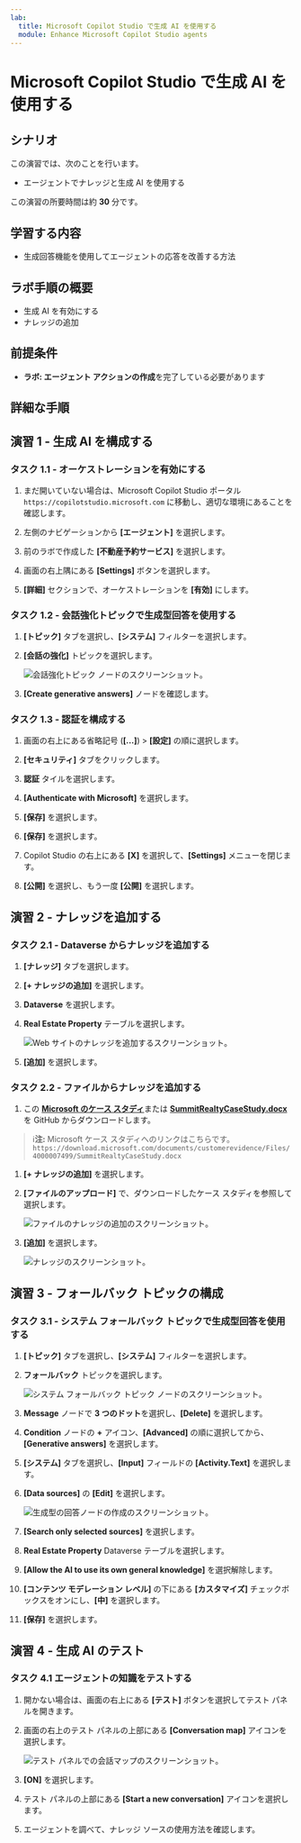 ```yaml
---
lab:
  title: Microsoft Copilot Studio で生成 AI を使用する
  module: Enhance Microsoft Copilot Studio agents
---
```


# Microsoft Copilot Studio で生成 AI を使用する

## シナリオ

この演習では、次のことを行います。

- エージェントでナレッジと生成 AI を使用する

この演習の所要時間は約 **30** 分です。

## 学習する内容

- 生成回答機能を使用してエージェントの応答を改善する方法

## ラボ手順の概要

- 生成 AI を有効にする
- ナレッジの追加
  
## 前提条件

- **ラボ: エージェント アクションの作成**を完了している必要があります

## 詳細な手順

## 演習 1 - 生成 AI を構成する

### タスク 1.1 - オーケストレーションを有効にする

1. まだ開いていない場合は、Microsoft Copilot Studio ポータル `https://copilotstudio.microsoft.com` に移動し、適切な環境にあることを確認します。

1. 左側のナビゲーションから **[エージェント]** を選択します。

1. 前のラボで作成した **[不動産予約サービス]** を選択します。

1. 画面の右上隅にある **[Settings]** ボタンを選択します。

1. **[詳細]** セクションで、オーケストレーションを **[有効]** にします。

### タスク 1.2 - 会話強化トピックで生成型回答を使用する

1. **[トピック]** タブを選択し、**[システム]** フィルターを選択します。

1. **[会話の強化]** トピックを選択します。

    ![会話強化トピック ノードのスクリーンショット。](../media/conversational-boosting-topic-original.png)

1. **[Create generative answers]** ノードを確認します。

### タスク 1.3 - 認証を構成する

1. 画面の右上にある省略記号 (**[...]**) > **[設定]** の順に選択します。

1. **[セキュリティ]** タブをクリックします。

1. **認証** タイルを選択します。

1. **[Authenticate with Microsoft]** を選択します。

1. **[保存]** を選択します。

1. **[保存]** を選択します。

1. Copilot Studio の右上にある **[X]** を選択して、**[Settings]** メニューを閉じます。

1. **[公開]** を選択し、もう一度 **[公開]** を選択します。

## 演習 2 - ナレッジを追加する

### タスク 2.1 - Dataverse からナレッジを追加する

1. **[ナレッジ]** タブを選択します。

1. **[+ ナレッジの追加]** を選択します。

1. **Dataverse** を選択します。

1. **Real Estate Property** テーブルを選択します。

    ![Web サイトのナレッジを追加するスクリーンショット。](../media/add-dataverse-knowedge-step1.png)

1. **[追加]** を選択します。

### タスク 2.2 - ファイルからナレッジを追加する

1. この [**Microsoft のケース スタディ**](https://download.microsoft.com/documents/customerevidence/Files/4000007499/SummitRealtyCaseStudy.docx)または [**SummitRealtyCaseStudy.docx**](../../Allfiles/SummitRealtyCaseStudy.docx) を GitHub からダウンロードします。

> ℹ️**注:** Microsoft ケース スタディへのリンクはこちらです。`https://download.microsoft.com/documents/customerevidence/Files/4000007499/SummitRealtyCaseStudy.docx`

1. **[+ ナレッジの追加]** を選択します。

1. **[ファイルのアップロード]** で、ダウンロードしたケース スタディを参照して選択します。

    ![ファイルのナレッジの追加のスクリーンショット。](../media/add-file-knowledge.png)

1. **[追加]** を選択します。

    ![ナレッジのスクリーンショット。](../media/knowledge-added.png)

## 演習 3 - フォールバック トピックの構成

### タスク 3.1 - システム フォールバック トピックで生成型回答を使用する

1. **[トピック]** タブを選択し、**[システム]** フィルターを選択します。

1. **フォールバック** トピックを選択します。

    ![システム フォールバック トピック ノードのスクリーンショット。](../media/fallback-topic-original.png)

1. **Message** ノードで **3 つのドット**を選択し、**[Delete]** を選択します。

1. **Condition** ノードの **+** アイコン、**[Advanced]** の順に選択してから、**[Generative answers]** を選択します。

1. **[システム]** タブを選択し、**[Input]** フィールドの **[Activity.Text]** を選択します。

1. **[Data sources]** の **[Edit]** を選択します。

    ![生成型の回答ノードの作成のスクリーンショット。](../media/fallback-topic-answers-2.png)

1. **[Search only selected sources]** を選択します。

1. **Real Estate Property** Dataverse テーブルを選択します。

1. **[Allow the AI to use its own general knowledge]** を選択解除します。

1. **[コンテンツ モデレーション レベル]** の下にある **[カスタマイズ]** チェックボックスをオンにし、**[中]** を選択します。

1. **[保存]** を選択します。

## 演習 4 - 生成 AI のテスト

### タスク 4.1 エージェントの知識をテストする

1. 開かない場合は、画面の右上にある **[テスト]** ボタンを選択してテスト パネルを開きます。

1. 画面の右上のテスト パネルの上部にある **[Conversation map]** アイコンを選択します。

    ![テスト パネルでの会話マップのスクリーンショット。](../media/test-pane-conversation-map.png)

1. **[ON]** を選択します。

1. テスト パネルの上部にある **[Start a new conversation]** アイコンを選択します。

1. エージェントを調べて、ナレッジ ソースの使用方法を確認します。

